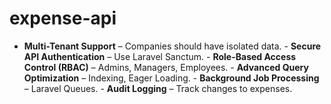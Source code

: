 # expense-api
- **Multi-Tenant Support** – Companies should have isolated data. - **Secure API Authentication** – Use Laravel Sanctum. - **Role-Based Access Control (RBAC)** – Admins, Managers, Employees. - **Advanced Query Optimization** – Indexing, Eager Loading. - **Background Job Processing** – Laravel Queues. - **Audit Logging** – Track changes to expenses.
